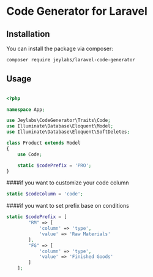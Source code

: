 # Code Generator for Laravel

## Installation

You can install the package via composer:

``` bash
composer require jeylabs/laravel-code-generator
```

## Usage

```php

<?php

namespace App;

use Jeylabs\CodeGenerator\Traits\Code;
use Illuminate\Database\Eloquent\Model;
use Illuminate\Database\Eloquent\SoftDeletes;

class Product extends Model
{
    use Code;

    static $codePrefix = 'PRO';
}
```

####if you want to customize your code column
```php
static $codeColumn = 'code';
```

####if you want to set prefix base on conditions
```php
static $codePrefix = [
        "RM" => [
            'column' => 'type',
            'value' => 'Raw Materials'
        ],
        "FG" => [
            'column' => 'type',
            'value' => 'Finished Goods'
        ]
    ];
```